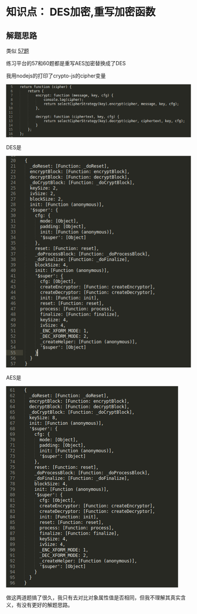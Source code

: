 # 知识点： DES加密,重写加密函数

## 解题思路

类似 [57题](https://github.com/luzhisheng/js_reverse/tree/master/%E7%8C%BF%E4%BA%BA%E5%AD%A6%E7%BB%83%E4%B9%A0/57js%E5%8A%A0%E5%AF%86AES%E8%BF%94%E5%9B%9E%E6%95%B0%E6%8D%AE%E5%8A%A0%E5%AF%86%E7%AC%AC%E4%B8%89%E5%BC%B9)

练习平台的57和60题都是重写AES加密替换成了DES

我用nodejs的打印了crypto-js的cipher变量

![请求](./img/1.png)

DES是

![请求](./img/2.png)

AES是

![请求](./img/3.png)

做这两道题搞了很久，我只有去对比对象属性值是否相同，但我不理解其真实含义，有没有更好的解题思路。

